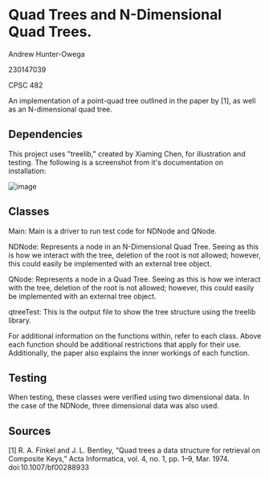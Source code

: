 # Quad Trees and N-Dimensional Quad Trees.

Andrew Hunter-Owega

230147039

CPSC 482

An implementation of a point-quad tree outlined in the paper by [1], as well as an N-dimensional quad tree.

## Dependencies

This project uses "treelib," created by Xiaming Chen, for illustration and testing.
The following is a screenshot from it's documentation on installation:

![image](https://github.com/ahunterow/CPSC482Project/assets/115964818/2282b7f4-4698-4bf4-b256-3387f003ca1f)

## Classes

Main:
  Main is a driver to run test code for NDNode and QNode.

NDNode:
  Represents a node in an N-Dimensional Quad Tree. Seeing as this is how we interact with the tree, deletion of the root is not allowed; however, this could easily be implemented with an external tree object.
  
QNode:
  Represents a node in a Quad Tree. Seeing as this is how we interact with the tree, deletion of the root is not allowed; however, this could easily be implemented with an external tree object.

qtreeTest:
  This is the output file to show the tree structure using the treelib library.

For additional information on the functions within, refer to each class. Above each function should be additional restrictions that apply for their use. Additionally, the paper also explains the inner workings of each function.

## Testing
  When testing, these classes were verified using two dimensional data. In the case of the NDNode, three dimensional data was also used. 

## Sources

[1] R. A. Finkel and J. L. Bentley, “Quad trees a data structure for retrieval on Composite Keys,” Acta Informatica, vol. 4, no. 1, pp. 1–9, Mar. 1974. doi:10.1007/bf00288933
